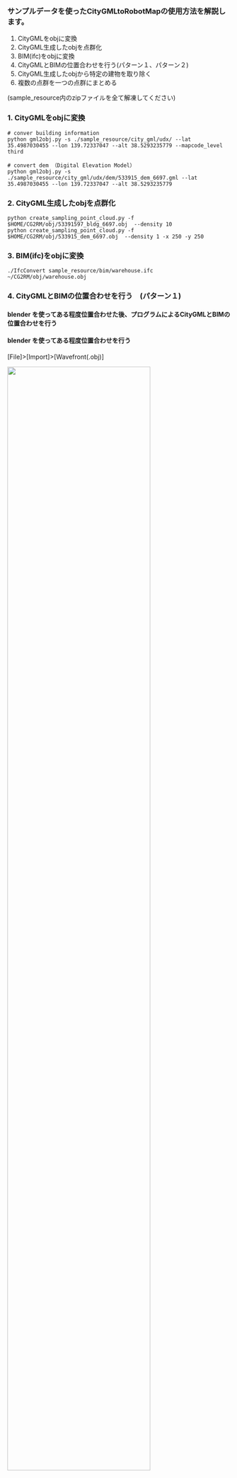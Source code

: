 ### サンプルデータを使ったCityGMLtoRobotMapの使用方法を解説します。

1. CityGMLをobjに変換
2. CityGML生成したobjを点群化
3. BIM(ifc)をobjに変換 
4. CityGMLとBIMの位置合わせを行う(パターン１、パターン２)  
5. CityGML生成したobjから特定の建物を取り除く 
6. 複数の点群を一つの点群にまとめる


(sample_resource内のzipファイルを全て解凍してください)

### 1. CityGMLをobjに変換
```
# conver building information
python gml2obj.py -s ./sample_resource/city_gml/udx/ --lat 35.4987030455 --lon 139.72337047 --alt 38.5293235779 --mapcode_level third

```
```
# convert dem （Digital Elevation Model）
python gml2obj.py -s ./sample_resource/city_gml/udx/dem/533915_dem_6697.gml --lat 35.4987030455 --lon 139.72337047 --alt 38.5293235779
```


### 2. CityGML生成したobjを点群化
```
python create_sampling_point_cloud.py -f $HOME/CG2RM/obj/53391597_bldg_6697.obj  --density 10  
python create_sampling_point_cloud.py -f $HOME/CG2RM/obj/533915_dem_6697.obj  --density 1 -x 250 -y 250 

```

### 3. BIM(ifc)をobjに変換 
```
./IfcConvert sample_resource/bim/warehouse.ifc ~/CG2RM/obj/warehouse.obj
```


### 4. CityGMLとBIMの位置合わせを行う　(パターン１)
#### blender を使ってある程度位置合わせた後、プログラムによるCityGMLとBIMの位置合わせを行う

#### blender を使ってある程度位置合わせを行う
[File]>[Import]>[Wavefront(.obj)]

<img src="resource/EXAMPLE/import_columun.jpg" width="80%">

Up Axis をZにする

<img src="resource/EXAMPLE//import_axis.jpg" width="30%">

対象の建築物を選択

<img src="resource/EXAMPLE//view_import_warehouse_nad_map.jpg" width="80%">

対象の建築物を移動（移動方法はBlenderの[操作方法参照](https://docs.blender.org/manual/ja/2.93/scene_layout/object/editing/transform/move.html)）

<img src="resource/EXAMPLE//view_trans_warehouse_by_hand.jpg" width="80%">

[File]>[Export]>[Wavefront(.obj)]  

<img src="resource/EXAMPLE//output_setting.jpg" width="30%">  

Up AxisをZにして　warehouse_trans.obj　という名前で保存。"$HOME/CG2RM/obj"に移動させる

#### プログラムによる位置合わせを行う 

コマンドを実行することでCityGMLが持つ座標系に合うように位置調整したBIMが結果として得られます。  
モデルの形状の違いなどの要因により自動調整には限界があります。うまく一致しない場合はBlenderなどのソフトを使って手動で調整する方が良い結果を得られる可能性があります。

```
python create_sampling_point_cloud.py -f $HOME/CG2RM/obj/warehouse_trans.obj --density 10  
python align_bim.py --source ~/CG2RM/pointcloud/warehouse_trans_sample.ply --target ~/CG2RM/pointcloud/53391597_bldg_6697_sample.ply  
```

<img src="resource/EXAMPLE//align_result.jpg" width="80%">
赤く表示されているモデルは初期位置。黄色く表示されているモデルはプログラムにより自動調整された後のモデル位置。
位置変換後の結果obj,ply,pcdは"~/CG2RM/transformed"内に保存されます。

### 4. CityGMLとBIMの位置合わせを行う　(パターン２)
#### Blenderのみで位置調整したモデルを使う
事前にBlenderを使って手動で位置合わせしたモデルを使います
```
# ./sample_resource/bim/warehouse_trans.obj は事前にblenderで位置調整したモデルです。
python create_sampling_point_cloud.py -f ./sample_resource/bim/warehouse_trans.obj --density 10  

```

### 5. CityGML生成したobjから特定の建物を取り除く　

blender UI上で削除対象建築物を左クリックで選択  

<img src="resource/EXAMPLE//chice_for_remove.jpg" width="80%">  

[delete]keyで削除  

<img src="resource/EXAMPLE//remove_result.jpg" width="80%">  

[A]を押すと残りのオブジェクト全選択
　　
<img src="resource/EXAMPLE//output_select.jpg" width="80%">  

[File]>[Export]>[Wavefront(.obj)]  

<img src="resource/EXAMPLE//output_setting.jpg" width="30%">  

Up AxisをZにして　53391597_bldg_6697_removed.obj　という名前で"$HOME/CG2RM/obj/"に保存

#### 特定の建築物を取り除いたObjの点群を生成
```
python create_sampling_point_cloud.py -f $HOME/CG2RM/obj/53391597_bldg_6697_removed.obj  --density 10
```

### 6. 複数の点群をマージする
```
python merge_multi_point_cloud.py -f ~/CG2RM/pointcloud/warehouse_trans_sample.pcd ~/CG2RM/pointcloud/53391597_bldg_6697_removed_sample.pcd ~/CG2RM/pointcloud/533915_dem_6697_sample.pcd
```

<img src="resource/EXAMPLE//merged_points.jpg" width="80%">  

